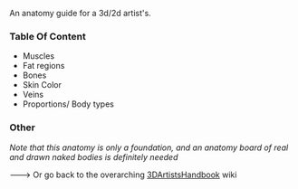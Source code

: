 An anatomy guide for a 3d/2d artist's.

### Table Of Content
- Muscles
- Fat regions
- Bones
- Skin Color
- Veins
- Proportions/ Body types

### Other

_Note that this anatomy is only a foundation, and an anatomy board of real and drawn naked bodies is definitely needed_

🡒 Or go back to the overarching [3DArtistsHandbook](https://github.com/Epicrex/3DArtistsHandbook/wiki) wiki

